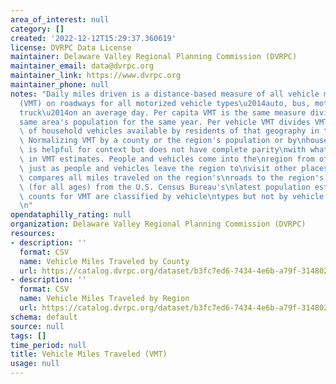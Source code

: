 ```yaml
---
area_of_interest: null
category: []
created: '2022-12-12T15:29:37.360619'
license: DVRPC Data License
maintainer: Delaware Valley Regional Planning Commission (DVRPC)
maintainer_email: data@dvrpc.org
maintainer_link: https://www.dvrpc.org
maintainer_phone: null
notes: "Daily miles driven is a distance-based measure of all vehicle miles traveled\n\
  (VMT) on roadways for all motorized vehicle types\u2014auto, bus, motorcycle, and\n\
  truck\u2014on an average day. Per capita VMT is the same measure divided by the\n\
  same area's population for the same year. Per vehicle VMT divides VMT by the\nnumber\
  \ of household vehicles available by residents of that geography in the\nsame year.\
  \ Normalizing VMT by a county or the region's population or by\nhousehold vehicles\
  \ is helpful for context but does not have complete parity\nwith what is measured\
  \ in VMT estimates. People and vehicles come into the\nregion from other places,\
  \ just as people and vehicles leave the region to\nvisit other places. VMT per capita\
  \ compares all miles traveled on the region's\nroads to the region's population\
  \ (for all ages) from the U.S. Census Bureau's\nlatest population estimates. Vehicle\
  \ counts for VMT are classified by vehicle\ntypes but not by vehicle ownership.\n\
  \n"
opendataphilly_rating: null
organization: Delaware Valley Regional Planning Commission (DVRPC)
resources:
- description: ''
  format: CSV
  name: Vehicle Miles Traveled by County
  url: https://catalog.dvrpc.org/dataset/b3fc7ed6-7434-4e6b-a79f-314802266304/resource/6b20c83f-36f2-4caa-8f06-605b691028d7/download/miles_driven.daily_vehicle_miles_traveled_by_county.csv
- description: ''
  format: CSV
  name: Vehicle Miles Traveled by Region
  url: https://catalog.dvrpc.org/dataset/b3fc7ed6-7434-4e6b-a79f-314802266304/resource/3be9d49c-fc57-4ad5-91c3-daf338138faf/download/miles_driven.daily_vehicle_miles_traveled_by_region.csv
schema: default
source: null
tags: []
time_period: null
title: Vehicle Miles Traveled (VMT)
usage: null
---
```

